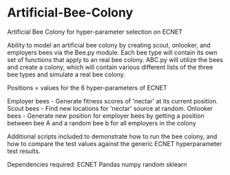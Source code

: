 # Artificial-Bee-Colony
Artificial Bee Colony for hyper-parameter selection on ECNET

Ability to model an artificial bee colony by creating scout, onlooker, and employers bees via the Bee.py module. Each bee type will
contain its own set of functions that apply to an real bee colony. ABC.py will utilize the bees and create a colony, which will contain
various different lists of the three bee types and simulate a real bee colony. 

Positions = values for the 6 hyper-parameters of ECNET

Employer bees - Generate fitness scores of 'nectar' at its current position.
Scout bees - Find new locations for 'nectar' source at random.
Onlooker bees - Generate new position for employer bees by getting a position between bee A and a random bee b for all employers in the colony

Additional scripts included to demonstrate how to run the bee colony, and how to compare the test values against the generic ECNET hyperparameter test results.

Dependencies required: 
ECNET
Pandas
numpy
random
sklearn
